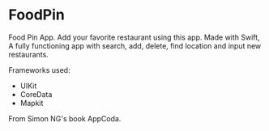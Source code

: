 # FoodPin
Food Pin App. Add your favorite restaurant using this app. Made with Swift,
A fully functioning app with search, add, delete, find location and input new restaurants.

Frameworks used:
-  UIKit
-  CoreData
-  Mapkit

From Simon NG's book AppCoda.
